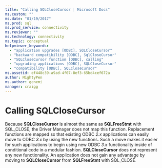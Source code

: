 ```yaml
---
title: "Calling SQLCloseCursor | Microsoft Docs"
ms.custom: ""
ms.date: "01/19/2017"
ms.prod: sql
ms.prod_service: connectivity
ms.reviewer: ""
ms.technology: connectivity
ms.topic: conceptual
helpviewer_keywords: 
  - "application upgrades [ODBC], SQLCloseCursor"
  - "backward compatibility [ODBC], SqlCloseCursor"
  - "SQLCloseCursor function [ODBC], calling"
  - "upgrading applications [ODBC], SQLCloseCursor"
  - "compatibility [ODBC], SQLCloseCursor"
ms.assetid: ef448c39-a9ad-4f07-8ef3-65bd4cef672a
author: MightyPen
ms.author: genemi
manager: craigg
---
```

# Calling SQLCloseCursor
Because **SQLCloseCursor** is almost the same as **SQLFreeStmt** with SQL_CLOSE, the Driver Manager does not map this function. Replacement functions are mapped so that existing ODBC *2.x* applications can easily move to ODBC *3.x* by using the new functions. Such a move makes it easier for such applications to begin using new ODBC *3.x* functionality inside of conditional code in a modular fashion. **SQLCloseCursor** does not represent any new functionality. An application does not gain any advantage by moving to **SQLCloseCursor** from **SQLFreeStmt** with SQL_CLOSE.
